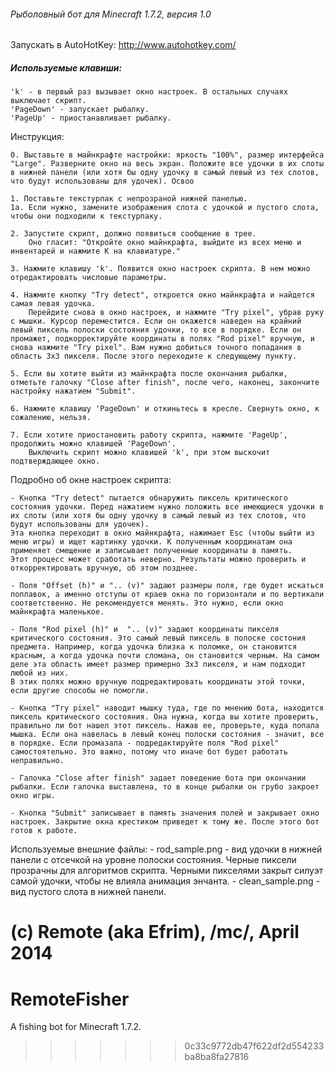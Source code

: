 ###### Рыболовный бот для Minecraft 1.7.2, версия 1.0

Запускать в AutoHotKey: http://www.autohotkey.com/

##### Используемые клавиши:
	'k' - в первый раз вызывает окно настроек. В остальных случаях выключает скрипт.
	'PageDown' - запускает рыбалку.
	'PageUp' - приостанавливает рыбалку.

Инструкция:

	0. Выставьте в майнкрафте настройки: яркость "100%", размер интерфейса "Large". Разверните окно на весь экран. Положите все удочки в их слоты в нижней панели (или хотя бы одну удочку в самый левый из тех слотов, что будут использованы для удочек). Освоо

	1. Поставьте текстурпак с непрозраной нижней панелью.
	1а.	Если нужно, замените изображения слота с удочкой и пустого слота, чтобы они подходили к текстурпаку.

	2. Запустите скрипт, должно появиться сообщение в трее.
		Оно гласит: "Откройте окно майнкрафта, выйдите из всех меню и инвентарей и нажмите K на клавиатуре."

	3. Нажмите клавишу 'k'. Появится окно настроек скрипта. В нем можно отредактировать числовые параметры.

	4. Нажмите кнопку "Try detect", откроется окно майнкрафта и найдется самая левая удочка.
		Перейдите снова в окно настроек, и нажмите "Try pixel", убрав руку с мышки. Курсор переместится. Если он окажется наведен на крайний левый пиксель полоски состояния удочки, то все в порядке. Если он промажет, подкорректируйте координаты в полях "Rod pixel" вручную, и снова нажмите "Try pixel". Вам нужно добиться точного попадания в область 3х3 пикселя. После этого переходите к следующему пункту.

	5. Если вы хотите выйти из майнкрафта после окончания рыбалки, отметьте галочку "Close after finish", после чего, наконец, закончите настройку нажатием "Submit".
		
	6. Нажмите клавишу 'PageDown' и откиньтесь в кресле. Свернуть окно, к сожалению, нельзя.

	7. Если хотите приостановить работу скрипта, нажмите 'PageUp', продолжить можно клавишей 'PageDown'.
		Выключить скрипт можно клавишей 'k', при этом выскочит подтверждающее окно.



Подробно об окне настроек скрипта:

	- Кнопка "Try detect" пытается обнаружить пиксель критического состояния удочки. Перед нажатием нужно положить все имеющиеся удочки в их слоты (или хотя бы одну удочку в самый левый из тех слотов, что будут использованы для удочек).
	Эта кнопка переходит в окно майнкрафта, нажимает Esc (чтобы выйти из меню игры) и ищет картинку удочки. К полученным координатам она применяет смещение и записывает полученные координаты в память.
	Этот процесс может сработать неверно. Результаты можно проверить и откорректировать вручную, об этом позднее.

	- Поля "Offset (h)" и ".. (v)" задают размеры поля, где будет искаться поплавок, а именно отступы от краев окна по горизонтали и по вертикали соответственно. Не рекомендуется менять. Это нужно, если окно майнкрафта маленькое.

	- Поля "Rod pixel (h)" и  ".. (v)" задают координаты пикселя критического состояния. Это самый левый пиксель в полоске состония предмета. Например, когда удочка близка к поломке, он становится красным, а когда удочка почти сломана, он становится черным. На самом деле эта область имеет размер примерно 3х3 пикселя, и нам подходит любой из них.
	В этих полях можно вручную подредактировать координаты этой точки, если другие способы не помогли.

	- Кнопка "Try pixel" наводит мышку туда, где по мнению бота, находится пиксель критического состояния. Она нужна, когда вы хотите проверить, правильно ли бот нашел этот пиксель. Нажав ее, проверьте, куда попала мышка. Если она навелась в левый конец полоски состояния - значит, все в порядке. Если промазала - подредактируйте поля "Rod pixel" самостоятельно. Это важно, потому что иначе бот будет работать неправильно.

	- Галочка "Close after finish" задает поведение бота при окончании рыбалки. Если галочка выставлена, то в конце рыбалки он грубо закроет окно игры.

	- Кнопка "Submit" записывает в память значения полей и закрывает окно настроек. Закрытие окна крестиком приведет к тому же. После этого бот готов к работе.

Используемые внешние файлы: 
	- rod_sample.png - вид удочки в нижней панели с отсечкой на уровне полоски состояния. Черные пиксели прозрачны для алгоритмов скрипта. Черными пикселями закрыт силуэт самой удочки, чтобы не влияла анимация энчанта.
	- clean_sample.png - вид пустого слота в нижней панели.


(c) Remote (aka Efrim), /mc/, April 2014
=======
RemoteFisher
============

A fishing bot for Minecraft 1.7.2.
>>>>>>> 0c33c9772db47f622df2d554233ba8ba8fa27816
